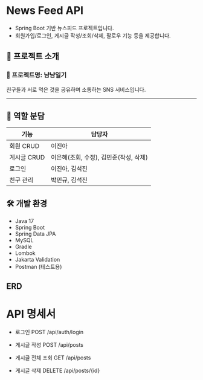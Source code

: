 # News Feed API

- Spring Boot 기반 뉴스피드 프로젝트입니다.  
- 회원가입/로그인, 게시글 작성/조회/삭제, 팔로우 기능 등을 제공합니다.


## 📌 프로젝트 소개

### 🐾 프로젝트명: **냠냠일기**

친구들과 서로 먹은 것을 공유하며 소통하는 SNS 서비스입니다.

---

## 👥 역할 분담

| 기능 | 담당자 |
|------|--------|
| 회원 CRUD | 이진아 |
| 게시글 CRUD | 이은혜(조회, 수정), 김민준(작성, 삭제) |
| 로그인 | 이진아, 김석진 |
| 친구 관리 | 박민규, 김석진 |



## 🛠️ 개발 환경

- Java 17
- Spring Boot
- Spring Data JPA
- MySQL
- Gradle
- Lombok
- Jakarta Validation
- Postman (테스트용)



## ERD



# API 명세서

- 로그인
POST /api/auth/login

- 게시글 작성
POST /api/posts

- 게시글 전체 조회
GET /api/posts

- 게시글 삭제
DELETE /api/posts/{id}


